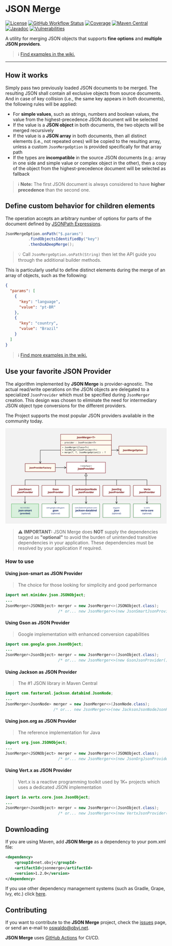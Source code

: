 # JSON Merge

[![License](https://img.shields.io/badge/license-apache%202.0-brightgreen.svg)](https://opensource.org/licenses/Apache-2.0)
[![GitHub Workflow Status](https://img.shields.io/github/workflow/status/oswaldobapvicjr/jsonmerge/Java%20CI%20with%20Maven)](https://github.com/oswaldobapvicjr/jsonmerge/actions/workflows/maven.yml)
[![Coverage](https://img.shields.io/codecov/c/github/oswaldobapvicjr/jsonmerge)](https://codecov.io/gh/oswaldobapvicjr/jsonmerge)
[![Maven Central](https://maven-badges.herokuapp.com/maven-central/net.obvj/jsonmerge-core/badge.svg)](https://maven-badges.herokuapp.com/maven-central/net.obvj/jsonmerge-core)
[![Javadoc](https://javadoc.io/badge2/net.obvj/jsonmerge-core/javadoc.svg)](https://javadoc.io/doc/net.obvj/jsonmerge-core)
[![Vulnerabilities](https://snyk.io/test/github/oswaldobapvicjr/jsonmerge/badge.svg?targetFile=jsonmerge-core/pom.xml)](https://snyk.io/test/github/oswaldobapvicjr/jsonmerge?targetFile=jsonmerge-core/pom.xml)


A utility for merging JSON objects that supports **fine options** and **multiple JSON providers**.

> ℹ️ [Find examples in the wiki.](https://github.com/oswaldobapvicjr/jsonmerge/wiki/Examples/)

---
 
## How it works

Simply pass two previously loaded JSON documents to be merged. The resulting JSON shall contain all exclusive objects from source documents. And in case of key collision (i.e., the same key appears in both documents), the following rules will be applied:

- For **simple values**, such as strings, numbers and boolean values, the value from the highest-precedence JSON document will be selected
- If the value is a **JSON object** in both documents, the two objects will be merged recursively
- If the value is a **JSON array** in both documents, then all distinct elements (i.e., not repeated ones) will be copied to the resulting array, unless a  custom `JsonMergeOption` is provided specifically for that array path
- If the types are **incompatible** in the source JSON documents (e.g.: array in one side and simple value or complex object in the other), then a copy of the object from the highest-precedence document will be selected as fallback

> ℹ️ **Note:** The first JSON document is always considered to have **higher precedence** than the second one.



## Define custom behavior for children elements

The operation accepts an arbitrary number of options for parts of the document defined by [JSONPath Expressions](https://goessner.net/articles/JsonPath/index.html#e2).

```java
JsonMergeOption.onPath("$.params")
          .findObjectsIdentifiedBy("key")
          .thenDoADeepMerge();
```

> :bulb: Call `JsonMergeOption.onPath(String)` then let the API guide you through the additional builder methods.

This is particularly useful to define distinct elements during the merge of an array of objects, such as the following:

```json
{
  "params": [
    {
      "key": "language",
      "value": "pt-BR"
    },
    {
      "key": "country",
      "value": "Brazil"
    }
  ]
}
```

> ℹ️ [Find more examples in the wiki.](https://github.com/oswaldobapvicjr/jsonmerge/wiki/Examples/)


## Use your favorite JSON Provider

The algorithm implemented by **JSON Merge** is provider-agnostic. The actual read/write operations on the JSON objects are delegated to a specialized `JsonProvider` which must be specified during `JsonMerger` creation. This design was chosen to eliminate the need for intermediary JSON object type conversions for the different providers.

The Project supports the most popular JSON providers available in the community today.

![Supported JSON providers](resources/jsonmerge%20-%20Json%20Providers%20diagram%20-%201.2-A.svg)

> :warning: **IMPORTANT:** JSON Merge does **NOT** supply the dependencies tagged as **"optional"** to avoid the burden of unintended transitive dependencies in your application. These dependencies must be resolved by your application if required.

### How to use

#### Using json-smart as JSON Provider

> The choice for those looking for simplicity and good performance

```java
import net.minidev.json.JSONObject;
...
JsonMerger<JSONObject> merger = new JsonMerger<>(JSONObject.class);
                       /* or... new JsonMerger<>(new JsonSmartJsonProvider()); */
````

#### Using Gson as JSON Provider

> Google implementation with enhanced conversion capabilities

```java
import com.google.gson.JsonObject;
...
JsonMerger<JsonObject> merger = new JsonMerger<>(JsonObject.class);
                       /* or... new JsonMerger<>(new GsonJsonProvider()); */
````

#### Using Jackson as JSON Provider

> The #1 JSON library in Maven Central

```java
import com.fasterxml.jackson.databind.JsonNode;
...
JsonMerger<JsonNode> merger = new JsonMerger<>(JsonNode.class);
                     /* or... new JsonMerger<>(new JacksonJsonNodeJsonProvider()); */

````

#### Using json.org as JSON Provider

> The reference implementation for Java

```java
import org.json.JSONObject;
...
JsonMerger<JSONObject> merger = new JsonMerger<>(JSONObject.class);
                       /* or... new JsonMerger<>(new JsonOrgJsonProvider()); */
````

#### Using Vert.x as JSON Provider

> Vert.x is a reactive programming toolkit used by 1K+ projects which uses a dedicated JSON implementation

```java
import io.vertx.core.json.JsonObject;
...
JsonMerger<JsonObject> merger = new JsonMerger<>(JsonObject.class);
                       /* or... new JsonMerger<>(new VertxJsonProvider()); */
````

## Downloading

If you are using Maven, add **JSON Merge** as a dependency to your pom.xml file:

```xml
<dependency>
    <groupId>net.obvj</groupId>
    <artifactId>jsonmerge</artifactId>
    <version>1.2.0</version>
</dependency>
```

If you use other dependency management systems (such as Gradle, Grape, Ivy, etc.) click [here](https://maven-badges.herokuapp.com/maven-central/net.obvj/jsonmerge).


## Contributing

If you want to contribute to the **JSON Merge** project, check the [issues](http://obvj.net/jsonmerge/issues) page, or send an e-mail to [oswaldo@obvj.net](mailto:oswaldo@obvj.net).

**JSON Merge** uses [GitHub Actions](https://docs.github.com/actions) for CI/CD.
